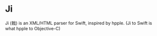 # Ji
Ji (戟) is an XML/HTML parser for Swift, inspired by hpple. (Ji to Swift is what hpple to Objective-C)
